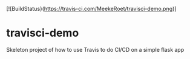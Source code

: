 [![BuildStatus}(https://travis-ci.com/MeekeRoet/travisci-demo.png)]

# travisci-demo

Skeleton project of how to use Travis to do CI/CD on a simple flask app
